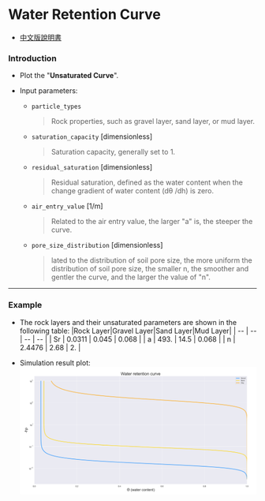 # Water Retention Curve
* [中文版說明書](./README_%E4%B8%AD%E6%96%87.md)

### Introduction

* Plot the "**Unsaturated Curve**".

* Input parameters:
    * `particle_types`
        > Rock properties, such as gravel layer, sand layer, or mud layer.
    * `saturation_capacity` [dimensionless]
        > Saturation capacity, generally set to 1.
    * `residual_saturation` [dimensionless]
        > Residual saturation, defined as the water content when the change gradient of water content (dθ /dh) is zero.
    * `air_entry_value` [1/m]
        > Related to the air entry value, the larger "a" is, the steeper the curve.
    * `pore_size_distribution` [dimensionless]
        > lated to the distribution of soil pore size, the more uniform the distribution of soil pore size, the smaller n, the smoother and gentler the curve, and the larger the value of "n".

---

### Example

* The rock layers and their unsaturated parameters are shown in the following table:
    |Rock Layer|Gravel Layer|Sand Layer|Mud Layer|
    | -- | -- | -- | -- |
    | Sr | 0.0311 | 0.045 | 0.068 |
    | a  | 493. | 14.5 | 0.068 |
    | n  | 2.4476 | 2.68 | 2. |

* Simulation result plot:
    ![](../images/2023-04-08-20-58-01.png)
